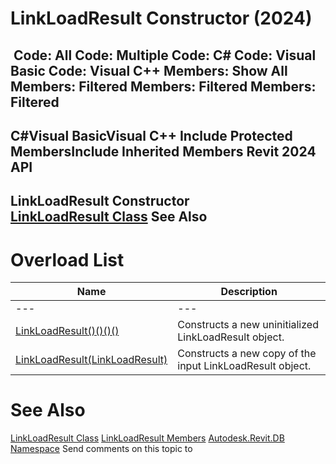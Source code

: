 # LinkLoadResult Constructor (2024)

﻿
 Code: All Code: Multiple Code: C# Code: Visual Basic Code: Visual C++  Members: Show All Members: Filtered Members: Filtered Members: Filtered   
---  
C#Visual BasicVisual C++
Include Protected MembersInclude Inherited Members
Revit 2024 API  
---  
LinkLoadResult Constructor   
[LinkLoadResult Class](f846bfb0-b047-9332-567f-75ae880d8359.md "LinkLoadResult Class") See Also  
---  
# Overload List
| Name | Description |
| --- | --- |
| --- | --- | --- |
| [LinkLoadResult()()()()](8b98cab7-1b1d-0324-3f63-0faa7674e4c7.md "LinkLoadResult Constructor") | Constructs a new uninitialized LinkLoadResult object. |
| [LinkLoadResult(LinkLoadResult)](8316dd19-1180-db11-1271-ae458c6bba08.md "LinkLoadResult Constructor \(LinkLoadResult\)") | Constructs a new copy of the input LinkLoadResult object. |

# See Also
[LinkLoadResult Class](f846bfb0-b047-9332-567f-75ae880d8359.md "LinkLoadResult Class")
[LinkLoadResult Members](5a3413c5-4891-e83c-88b5-0285c67482bf.md "LinkLoadResult Members")
[Autodesk.Revit.DB Namespace](87546ba7-461b-c646-cbb1-2cb8f5bff8b2.md "Autodesk.Revit.DB Namespace")
Send comments on this topic to 